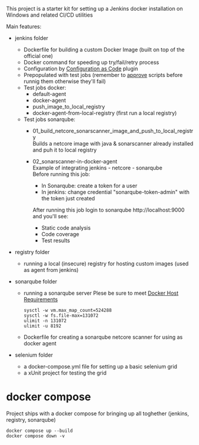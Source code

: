 This project is a starter kit for setting up a Jenkins docker installation on Windows and related CI/CD utilities

Main features:

* jenkins folder

    * Dockerfile for building a custom Docker Image (built on top of the official one)
    * Docker command for speeding up try/fail/retry process
    * Configuration by [Configuration as Code](https://https://plugins.jenkins.io/configuration-as-code/) plugin
    * Prepopulated with test jobs (remember to [approve](https://stackoverflow.com/a/45771737/1966366) scripts before runnig them otherwise they'll fail)
    * Test jobs docker:
        * default-agent
        * docker-agent
        * push_image_to_local_registry
        * docker-agent-from-local-registry (first run a local registry)
    * Test jobs sonarqube:
        * 01_build_netcore_sonarscanner_image_and_push_to_local_registry  
          Builds a netcore image with java & sonarscanner already installed and puh it to local registry
        * 02_sonarscanner-in-docker-agent  
          Example of integrating jenkins - netcore - sonarqube   
          Before running this job:
          * In Sonarqube: create a token for a user
          * In jenkins: change credential "sonarqube-token-admin" with the token just created

          After running this job login to sonarqube http://localhost:9000 and you'll see:
          * Static code analysis
          * Code coverage
          * Test results
          
* registry folder

    * running a local (insecure) registry for hosting custom images (used as agent from jenkins)

* sonarqube folder

    * running a sonarqube server
      Plese be sure to meet [Docker Host Requirements](https://hub.docker.com/_/sonarqube)  
        ```
        sysctl -w vm.max_map_count=524288
        sysctl -w fs.file-max=131072
        ulimit -n 131072
        ulimit -u 8192
        ```

    * Dockerfile for creating a sonarqube netcore scanner for using as docker agent 

* selenium folder

    * a docker-compose.yml file for setting up a basic selenium grid
    * a xUnit project for testing the grid

# docker compose

Project ships with a docker compose for bringing up all toghether (jenkins, registry, sonarqube)

    docker compose up --build
    docker compose down -v

